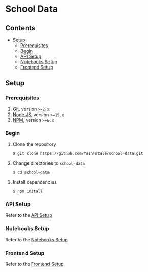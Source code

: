 # School Data <!-- omit in toc -->

## Contents <!-- omit in toc -->

- [Setup](#setup)
  - [Prerequisites](#prerequisites)
  - [Begin](#begin)
  - [API Setup](#api-setup)
  - [Notebooks Setup](#notebooks-setup)
  - [Frontend Setup](#frontend-setup)

## Setup

### Prerequisites

1. [Git](https://git-scm.com/), version `>=2.x`
2. [Node.JS](https://nodejs.org/en/), version `>=15.x`
3. [NPM](https://www.npmjs.com/), version `>=6.x`

### Begin

1. Clone the repository

   ```shell
   $ git clone https://github.com/YashTotale/school-data.git
   ```

2. Change directories to `school-data`

   ```shell
   $ cd school-data
   ```

3. Install dependencies

   ```shell
   $ npm install
   ```

### API Setup

Refer to the [API Setup](/api/README.md#setup)

### Notebooks Setup

Refer to the [Notebooks Setup](/notebooks/README.md#setup)

### Frontend Setup

Refer to the [Frontend Setup](/frontend/README.md#setup)
